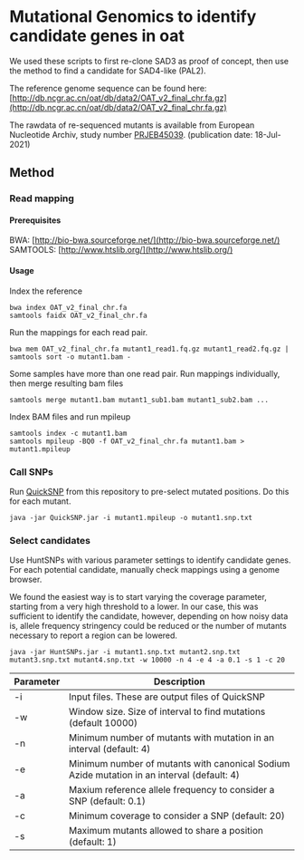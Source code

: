 # Mutational Genomics to identify candidate genes in oat

We used these scripts to first re-clone SAD3 as proof of concept, then use the method to find a candidate for SAD4-like (PAL2).

The reference genome sequence can be found here: [http://db.ncgr.ac.cn/oat/db/data2/OAT_v2_final_chr.fa.gz](http://db.ncgr.ac.cn/oat/db/data2/OAT_v2_final_chr.fa.gz)

The rawdata of re-sequenced mutants is available from European Nucleotide Archiv, study number [PRJEB45039](http://www.ebi.ac.uk/ena/data/view/PRJEB45039). (publication date: 18-Jul-2021)




## Method



### Read mapping

#### Prerequisites

BWA: [http://bio-bwa.sourceforge.net/](http://bio-bwa.sourceforge.net/)
SAMTOOLS: [http://www.htslib.org/](http://www.htslib.org/)

#### Usage

Index the reference

```
bwa index OAT_v2_final_chr.fa
samtools faidx OAT_v2_final_chr.fa
```

Run the mappings for each read pair.

```
bwa mem OAT_v2_final_chr.fa mutant1_read1.fq.gz mutant1_read2.fq.gz | samtools sort -o mutant1.bam -
```

Some samples have more than one read pair. Run mappings individually, then merge resulting bam files

```
samtools merge mutant1.bam mutant1_sub1.bam mutant1_sub2.bam ...
```

Index BAM files and run mpileup

```
samtools index -c mutant1.bam
samtools mpileup -BQ0 -f OAT_v2_final_chr.fa mutant1.bam > mutant1.mpileup
```

### Call SNPs

Run [QuickSNP](https://github.com/steuernb/oat_mutseq/blob/main/QuickSNP.jar) from this repository to pre-select mutated positions. Do this for each mutant.

```
java -jar QuickSNP.jar -i mutant1.mpileup -o mutant1.snp.txt
```

### Select candidates

Use HuntSNPs with various parameter settings to identify candidate genes. For each potential candidate, manually check mappings using a genome browser.

We found the easiest way is to start varying the coverage parameter, starting from a very high threshold to a lower. In our case, this was sufficient to identify the candidate, however, depending on how noisy data is, allele frequency stringency could be reduced or the number of mutants necessary to report a region can be lowered.

```
java -jar HuntSNPs.jar -i mutant1.snp.txt mutant2.snp.txt mutant3.snp.txt mutant4.snp.txt -w 10000 -n 4 -e 4 -a 0.1 -s 1 -c 20
```

Parameter | Description
--- | ---
-i | Input files. These are output files of QuickSNP
-w | Window size. Size of interval to find mutations (default 10000)
-n | Minimum number of mutants with mutation in an interval (default: 4)
-e | Minimum number of mutants with canonical Sodium Azide mutation in an interval (default: 4)
-a | Maxium reference allele frequency to consider a SNP (default: 0.1)
-c | Minimum coverage to consider a SNP (default: 20)
-s | Maximum mutants allowed to share a position (default: 1)
					






